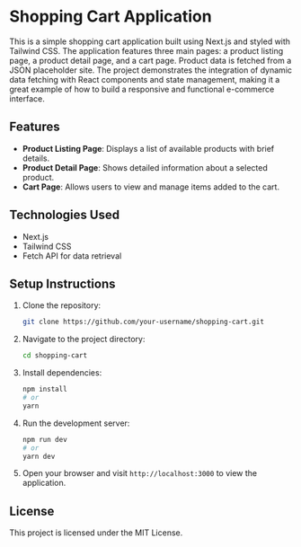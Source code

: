 # Shopping Cart Application

This is a simple shopping cart application built using Next.js and styled with Tailwind CSS. The application features three main pages: a product listing page, a product detail page, and a cart page. Product data is fetched from a JSON placeholder site. The project demonstrates the integration of dynamic data fetching with React components and state management, making it a great example of how to build a responsive and functional e-commerce interface.

## Features

- **Product Listing Page**: Displays a list of available products with brief details.
- **Product Detail Page**: Shows detailed information about a selected product.
- **Cart Page**: Allows users to view and manage items added to the cart.

## Technologies Used

- Next.js
- Tailwind CSS
- Fetch API for data retrieval

## Setup Instructions

1. Clone the repository:
    ```bash
    git clone https://github.com/your-username/shopping-cart.git
    ```

2. Navigate to the project directory:
    ```bash
    cd shopping-cart
    ```

3. Install dependencies:
    ```bash
    npm install
    # or
    yarn
    ```

4. Run the development server:
    ```bash
    npm run dev
    # or
    yarn dev
    ```

5. Open your browser and visit `http://localhost:3000` to view the application.

## License

This project is licensed under the MIT License.


